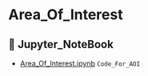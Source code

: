 # Area_Of_Interest

## :open_file_folder: Jupyter_NoteBook

- [Area_Of_Interest.ipynb](https://github.com/AbirKhan96/Area_Of_Interest/blob/main/AOI_for_Jaipur.ipynb) ```Code_For_AOI```
